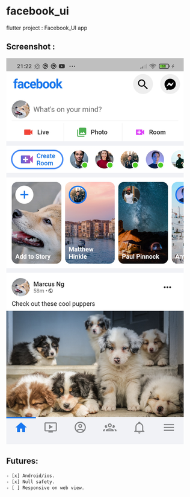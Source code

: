 # facebook_ui

flutter project : Facebook_UI app

## Screenshot :
![Image of Yaktocat](https://github.com/AchrafSakout/facebook_ui/blob/main/Pictures/Screenshot_2021-10-17-21-22-00-643_com.example.facebook_responsive_ui.jpg)
  
## Futures:
    - [x] Android/ios.
    - [x] Null safety.
    - [ ] Responsive on web view.

